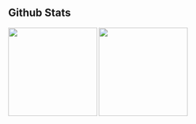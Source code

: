 

## Github Stats

<!--<img src="https://github-readme-stats.vercel.app/api?username=pb-wd027&show_icons=true&count_private=true&hide_border=true&border_color" align="left" />
<img height=200 align="center" src="https://github-readme-stats.vercel.app/api/top-langs/?username=pb-wd027&layout=compact&theme=vision-friendly" align="left" /> -->
<img height=180 align="left" src="https://github-readme-stats.vercel.app/api?username=pb-wd027&show_icons=true&count_private=true" />
<img height=180 align="left" src="https://github-readme-stats.vercel.app/api/top-langs/?username=pb-wd027&layout=compact" /> 






<!--
### Hi there 👋


**pb-wd027/pb-wd027** is a ✨ _special_ ✨ repository because its `README.md` (this file) appears on your GitHub profile.

Here are some ideas to get you started:

- 🔭 I’m currently working on ...
- 🌱 I’m currently learning ...
- 👯 I’m looking to collaborate on ...
- 🤔 I’m looking for help with ...
- 💬 Ask me about ...
- 📫 How to reach me: ...
- 😄 Pronouns: ...
- ⚡ Fun fact: ...
-->
